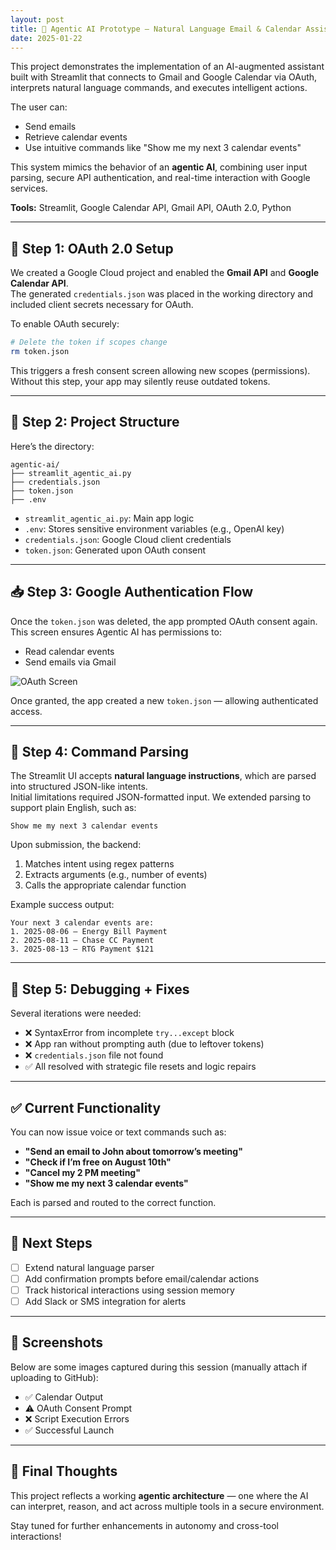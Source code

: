 ```yaml
---
layout: post
title: 🤖 Agentic AI Prototype – Natural Language Email & Calendar Assistant (Streamlit + ChatGPT + Google API)
date: 2025-01-22
---
```


This project demonstrates the implementation of an AI-augmented assistant built with Streamlit that connects to Gmail and Google Calendar via OAuth, interprets natural language commands, and executes intelligent actions.

The user can:
- Send emails
- Retrieve calendar events
- Use intuitive commands like "Show me my next 3 calendar events"

This system mimics the behavior of an **agentic AI**, combining user input parsing, secure API authentication, and real-time interaction with Google services.

**Tools:** Streamlit, Google Calendar API, Gmail API, OAuth 2.0, Python

---

## 🔐 Step 1: OAuth 2.0 Setup

We created a Google Cloud project and enabled the **Gmail API** and **Google Calendar API**.  
The generated `credentials.json` was placed in the working directory and included client secrets necessary for OAuth.

To enable OAuth securely:

```bash
# Delete the token if scopes change
rm token.json
```

This triggers a fresh consent screen allowing new scopes (permissions). Without this step, your app may silently reuse outdated tokens.

---

## 📁 Step 2: Project Structure

Here’s the directory:

```
agentic-ai/
├── streamlit_agentic_ai.py
├── credentials.json
├── token.json
├── .env
```

- `streamlit_agentic_ai.py`: Main app logic
- `.env`: Stores sensitive environment variables (e.g., OpenAI key)
- `credentials.json`: Google Cloud client credentials
- `token.json`: Generated upon OAuth consent

---

## 📥 Step 3: Google Authentication Flow

Once the `token.json` was deleted, the app prompted OAuth consent again. This screen ensures Agentic AI has permissions to:
- Read calendar events
- Send emails via Gmail

![OAuth Screen](attachment)

Once granted, the app created a new `token.json` — allowing authenticated access.

---

## 🧠 Step 4: Command Parsing

The Streamlit UI accepts **natural language instructions**, which are parsed into structured JSON-like intents.  
Initial limitations required JSON-formatted input. We extended parsing to support plain English, such as:

```text
Show me my next 3 calendar events
```

Upon submission, the backend:
1. Matches intent using regex patterns
2. Extracts arguments (e.g., number of events)
3. Calls the appropriate calendar function

Example success output:

```
Your next 3 calendar events are:
1. 2025-08-06 — Energy Bill Payment
2. 2025-08-11 — Chase CC Payment
3. 2025-08-13 — RTG Payment $121
```

---

## 🧪 Step 5: Debugging + Fixes

Several iterations were needed:
- ❌ SyntaxError from incomplete `try...except` block
- ❌ App ran without prompting auth (due to leftover tokens)
- ❌ `credentials.json` file not found
- ✅ All resolved with strategic file resets and logic repairs

---

## ✅ Current Functionality

You can now issue voice or text commands such as:

- **"Send an email to John about tomorrow’s meeting"**
- **"Check if I’m free on August 10th"**
- **"Cancel my 2 PM meeting"**
- **"Show me my next 3 calendar events"**

Each is parsed and routed to the correct function.

---

## 📌 Next Steps

- [ ] Extend natural language parser
- [ ] Add confirmation prompts before email/calendar actions
- [ ] Track historical interactions using session memory
- [ ] Add Slack or SMS integration for alerts

---

## 📸 Screenshots

Below are some images captured during this session (manually attach if uploading to GitHub):

- ✅ Calendar Output
- ⚠️ OAuth Consent Prompt
- ❌ Script Execution Errors
- ✅ Successful Launch

---

## 🧠 Final Thoughts

This project reflects a working **agentic architecture** — one where the AI can interpret, reason, and act across multiple tools in a secure environment.

Stay tuned for further enhancements in autonomy and cross-tool interactions!

